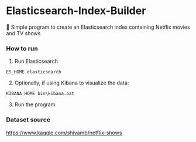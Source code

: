 # Elasticsearch-Index-Builder
🔎 Simple program to create an Elasticsearch index containing Netflix movies and TV shows


### How to run
1. Run Elasticsearch
```
ES_HOME elasticsearch
```
2. Optionally, if using Kibana to visualize the data:
```
KIBANA_HOME bin\kibana.bat
```
3. Run the program

### Dataset source
https://www.kaggle.com/shivamb/netflix-shows

